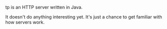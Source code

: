 tp is an HTTP server written in Java.

It doesn't do anything interesting yet. It's just a chance to get familiar with how servers work.
